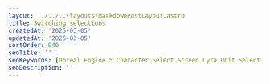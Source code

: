 ```yaml
---
layout: ../../../layouts/MarkdownPostLayout.astro
title: Switching selections
createdAt: '2025-03-05'
updatedAt: '2025-03-05'
sortOrder: 040
seoTitle: ''
seoKeywords: [Unreal Engine 5 Character Select Screen Lyra Unit Selection]
seoDescription: ''
---
```


